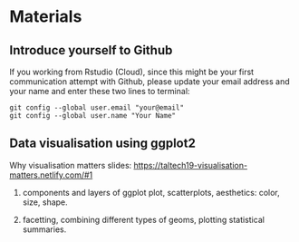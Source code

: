 # Materials

## Introduce yourself to Github

If you working from Rstudio (Cloud), since this might be your first communication attempt with Github, please update your email address and your name and enter these two lines to terminal: 

```
git config --global user.email "your@email"  
git config --global user.name "Your Name"
```

## Data visualisation using ggplot2

Why visualisation matters slides: https://taltech19-visualisation-matters.netlify.com/#1

1. components and layers of ggplot plot, scatterplots, aesthetics: color, size, shape.

2. facetting, combining different types of geoms, plotting statistical summaries.
